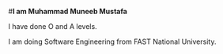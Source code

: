 #**I am Muhammad Muneeb Mustafa**

I have done O and A levels.

I am doing Software Engineering from FAST National University.
